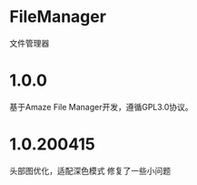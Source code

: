 # FileManager
文件管理器

# 1.0.0
基于Amaze File Manager开发，遵循GPL3.0协议。

# 1.0.200415
头部图优化，适配深色模式
修复了一些小问题
